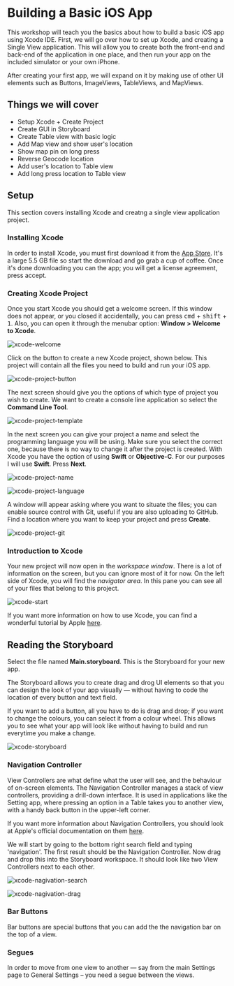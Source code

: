 # Building a Basic iOS App

This workshop will teach you the basics about how to build a basic iOS app using Xcode IDE. First, we will go over how to set up Xcode, and creating a Single View application. This will allow you to create both the front-end and back-end of the application in one place, and then run your app on the included simulator or your own iPhone.

After creating your first app, we will expand on it by making use of other UI elements such as Buttons, ImageViews, TableViews, and MapViews.

## Things we will cover

- Setup Xcode + Create Project
- Create GUI in Storyboard
- Create Table view with basic logic
- Add Map view and show user's location
- Show map pin on long press
- Reverse Geocode location
- Add user's location to Table view
- Add long press location to Table view

## Setup

This section covers installing Xcode and creatng a single view application project.

### Installing Xcode

In order to install Xcode, you must first download it from the <a href="https://itunes.apple.com/ca/app/xcode/id497799835?mt=12">App Store</a>. It's a large 5.5 GB file so start the download and go grab a cup of coffee. Once it's done downloading you can the app; you will get a license agreement, press accept.

### Creating Xcode Project

Once you start Xcode you should get a welcome screen. If this window does not appear, or you closed it accidentally, you can press <kbd>cmd</kbd> + <kbd>shift</kbd> + <kbd>1</kbd>. Also, you can open it through the menubar option: **Window > Welcome to Xcode**.

![xcode-welcome](img/xcode-welcome.png)

Click on the button to create a new Xcode project, shown below. This project will contain all the files you need to build and run your iOS app.

![xcode-project-button](img/xcode-project-button.png)

The next screen should give you the options of which type of project you wish to create. We want to create a console line application so select the **Command Line Tool**.

![xcode-project-template](img/xcode-project-template.png)

In the next screen you can give your project a name and select the programming language you will be using. Make sure you select the correct one, because there is no way to change it after the project is created. With Xcode you have the option of using **Swift** or **Objective-C**. For our purposes I will use **Swift**. Press **Next**.

![xcode-project-name](img/xcode-project-name.png)

![xcode-project-language](img/xcode-project-language.png)

A window will appear asking where you want to situate the files; you can enable source control with Git, useful if you are also uploading to GitHub. Find a location where you want to keep your project and press **Create**.

![xcode-project-git](img/xcode-project-git.png)

### Introduction to Xcode

Your new project will now open in the _workspace window_. There is a lot of information on the screen, but you can ignore most of it for now. On the left side of Xcode, you will find the _navigator area_. In this pane you can see all of your files that belong to this project.

![xcode-start](img/xcode-start.png)

If you want more information on how to use Xcode, you can find a wonderful tutorial by Apple <a href="https://developer.apple.com/library/content/referencelibrary/GettingStarted/DevelopiOSAppsSwift/BuildABasicUI.html">here</a>.

## Reading the Storyboard

Select the file named **Main.storyboard**. This is the Storyboard for your new app.

The Storyboard allows you to create drag and drog UI elements so that you can design the look of your app visually — without having to code the location of every button and text field.

If you want to add a button, all you have to do is drag and drop; if you want to change the colours, you can select it from a colour wheel. This allows you to see what your app will look like without having to build and run everytime you make a change.

![xcode-storyboard](img/xcode-storyboard.png)

### Navigation Controller

View Controllers are what define what the user will see, and the behaviour of on-screen elements. The Navigation Controller manages a stack of view controllers, providing a drill-down interface. It is used in applications like the Setting app, where pressing an option in a Table takes you to another view, with a handy back button in the upper-left corner.

If you want more information about Navigation Controllers, you should look at Apple's official documentation on them <a href="https://developer.apple.com/library/content/documentation/WindowsViews/Conceptual/ViewControllerCatalog/Chapters/NavigationControllers.html">here</a>.

We will start by going to the bottom right search field and typing 'navigation'. The first result should be the Navigation  Controller. Now drag and drop this into the Storyboard workspace. It should look like two View Controllers next to each other.

![xcode-nagivation-search](img/xcode-nagivation-search.png)

![xcode-nagivation-drag](img/xcode-nagivation-drag.png)

### Bar Buttons

Bar buttons are special buttons that you can add the the navigation bar on the top of a view.

### Segues

In order to move from one view to another — say from the main Settings page to General Settings – you need a segue between the views.